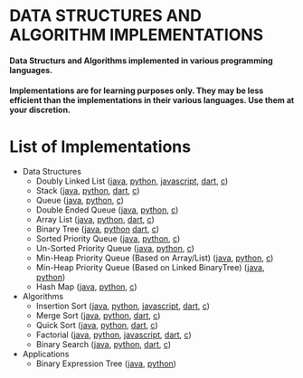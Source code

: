 # DATA STRUCTURES AND ALGORITHM IMPLEMENTATIONS

#### Data Structurs and Algorithms implemented in various programming languages.
#### Implementations are for learning purposes only. They may be less efficient than the implementations in their various languages. Use them at your discretion.

# List of Implementations
- Data Structures
  - Doubly Linked List ([java](LinkedList/java/src/doubly/DoublyLinkedList.java), [python](LinkedList/python/doubly_linked_list.py), [javascript](LinkedList/js/DoublyLinkedList.js), [dart](LinkedList/dart/bin/doubly_linked_list.dart), [c](LinkedList/c/doubly_linked_list.c))
  - Stack ([java](Stack/java/src/Stack.java), [python](Stack/python/stack.py), [dart](Stack/dart/bin/stack.dart), [c](Stack/c/stack.c))
  - Queue ([java](LinkedQueue/java/src/Queue.java), [python](LinkedQueue/python/queue.py), [c](LinkedQueue/c/queue.c))
  - Double Ended Queue ([java](DoubleEndedQueue/java/src/Deque.java), [python](DoubleEndedQueue/python/double_ended_queue.py), [c](DoubleEndedQueue/c/double_ended_queue.c))
  - Array List ([java](ArrayList/java/src/ArrayList.java), [python](ArrayList/python/array_list.py), [dart](ArrayList/dart/bin/array_list.dart), [c](ArrayList/c/array_list.c))
  - Binary Tree ([java](BinaryTree/java/src/BinaryTree.java), [python](BinaryTree/python/binary_tree.py) [dart](BinaryTree/dart/bin/binary_tree.dart), [c](BinaryTree/c/binary_tree.c))
  - Sorted Priority Queue ([java](PriorityQueue/java/src/arraybased/SortedPriorityQueue.java), [python](PriorityQueue/python/sorted_priority_queue.py), [c](PriorityQueue/c/sorted_priority_queue.c))
  - Un-Sorted Priority Queue ([java](PriorityQueue/java/src/arraybased/UnSortedPriorityQueue.java), [python](PriorityQueue/python/unsorted_priority_queue.py), [c](PriorityQueue/c/unsorted_priority_queue.c))
  - Min-Heap Priority Queue (Based on Array/List) ([java](PriorityQueue/java/src/arraybased/MinHeapPriorityQueue.java), [python](PriorityQueue/python/min_heap_priority_queue.py), [c](PriorityQueue/c/min_heap_priority_queue.c))
  - Min-Heap Priority Queue (Based on Linked BinaryTree) ([java](PriorityQueue/java/src/linkedbased/PriorityQueue.java), [python](PriorityQueue/python/linked_min_heap_priority_queue.py))
  - Hash Map ([java](HashMap/java/src/HashMap.java), [python](HashMap/python/hashmap.py), [c](HashMap/c/hashmap.c))
- Algorithms
  - Insertion Sort ([java](InsertionSort/java/src/InsertionSort.java), [python](InsertionSort/python/insertion_sort.py), [javascript](InsertionSort/js/insertionSort.js), [dart](InsertionSort/dart/bin/insertion_sort.dart), [c](InsertionSort/c/insertion_sort.c))
  - Merge Sort ([java](MergeSort/java/src/MergeSort.java), [python](MergeSort/python/merge_sort.py), [dart](MergeSort/dart/bin/merge_sort.dart), [c](MergeSort/c/merge_sort.c))
  - Quick Sort ([java](QuickSort/java/src/QuickSort.java), [python](QuickSort/python/quick_sort.py), [dart](QuickSort/dart/bin/quick_sort.dart), [c](QuickSort/c/quick_sort.c))
  - Factorial ([java](Factorial/java/src/Factorial.java), [python](Factorial/python/factorial.py), [javascript](Factorial/js/factorial.js), [dart](Factorial/dart/bin/factorial.dart), [c](Factorial/c/factorial.c))
  - Binary Search ([java](BinarySearch/java/src/BinarySearch.java), [python](BinarySearch/python/binary_search.py), [dart](BinarySearch/dart/bin/binary_search.dart), [c](BinarySearch/c/binary_search.c))
- Applications
  - Binary Expression Tree ([java](BinaryExpressionTree/java/src/BinaryExpressionTree.java), [python](BinaryExpressionTree/python/binary_expression_tree.py))

